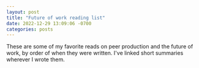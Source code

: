 ```yaml
---
layout: post
title: "Future of work reading list"
date: 2022-12-29 13:09:06 -0700
categories: posts
---
```


These are some of my favorite reads on peer production and the future of work, by order of when they were written. I've linked short summaries wherever I wrote them.

